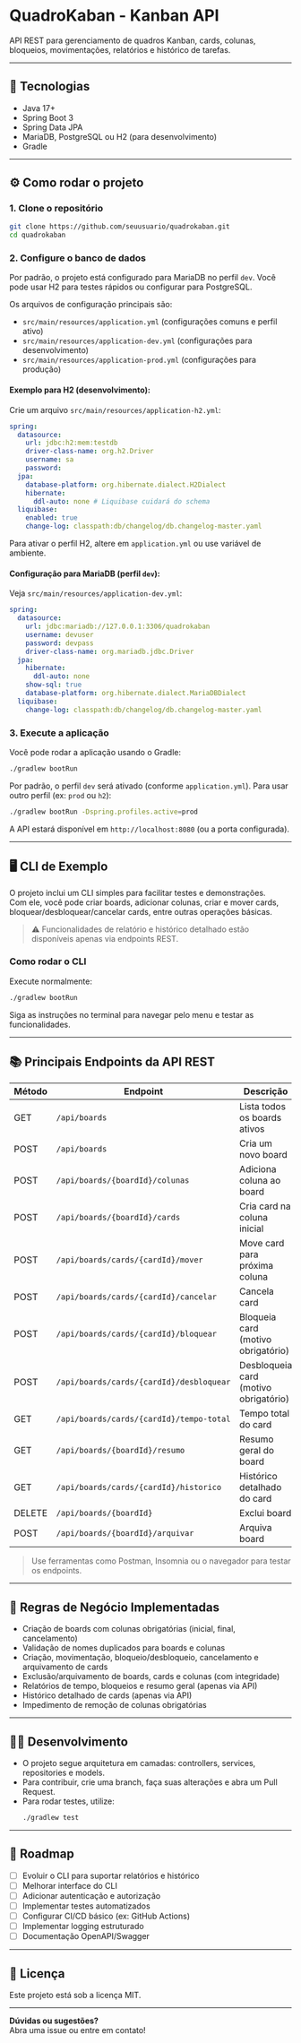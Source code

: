 # QuadroKaban - Kanban API

API REST para gerenciamento de quadros Kanban, cards, colunas, bloqueios, movimentações, relatórios e histórico de tarefas.

---

## 🚀 Tecnologias

- Java 17+
- Spring Boot 3
- Spring Data JPA
- MariaDB, PostgreSQL ou H2 (para desenvolvimento)
- Gradle

---

## ⚙️ Como rodar o projeto

### 1. Clone o repositório

```bash
git clone https://github.com/seuusuario/quadrokaban.git
cd quadrokaban
```

### 2. Configure o banco de dados

Por padrão, o projeto está configurado para MariaDB no perfil `dev`.
Você pode usar H2 para testes rápidos ou configurar para PostgreSQL.

Os arquivos de configuração principais são:
- `src/main/resources/application.yml` (configurações comuns e perfil ativo)
- `src/main/resources/application-dev.yml` (configurações para desenvolvimento)
- `src/main/resources/application-prod.yml` (configurações para produção)

#### Exemplo para H2 (desenvolvimento):

Crie um arquivo `src/main/resources/application-h2.yml`:
```yaml
spring:
  datasource:
    url: jdbc:h2:mem:testdb
    driver-class-name: org.h2.Driver
    username: sa
    password: 
  jpa:
    database-platform: org.hibernate.dialect.H2Dialect
    hibernate:
      ddl-auto: none # Liquibase cuidará do schema
  liquibase:
    enabled: true
    change-log: classpath:db/changelog/db.changelog-master.yaml
```
Para ativar o perfil H2, altere em `application.yml` ou use variável de ambiente.

#### Configuração para MariaDB (perfil `dev`):

Veja `src/main/resources/application-dev.yml`:
```yaml
spring:
  datasource:
    url: jdbc:mariadb://127.0.0.1:3306/quadrokaban
    username: devuser
    password: devpass
    driver-class-name: org.mariadb.jdbc.Driver
  jpa:
    hibernate:
      ddl-auto: none
    show-sql: true
    database-platform: org.hibernate.dialect.MariaDBDialect
  liquibase:
    change-log: classpath:db/changelog/db.changelog-master.yaml
```

### 3. Execute a aplicação

Você pode rodar a aplicação usando o Gradle:

```bash
./gradlew bootRun
```

Por padrão, o perfil `dev` será ativado (conforme `application.yml`).
Para usar outro perfil (ex: `prod` ou `h2`):

```bash
./gradlew bootRun -Dspring.profiles.active=prod
```

A API estará disponível em `http://localhost:8080` (ou a porta configurada).

---

## 🖥️ CLI de Exemplo

O projeto inclui um CLI simples para facilitar testes e demonstrações.  
Com ele, você pode criar boards, adicionar colunas, criar e mover cards, bloquear/desbloquear/cancelar cards, entre outras operações básicas.

> ⚠️ Funcionalidades de relatório e histórico detalhado estão disponíveis apenas via endpoints REST.

### Como rodar o CLI

Execute normalmente:
```bash
./gradlew bootRun
```
Siga as instruções no terminal para navegar pelo menu e testar as funcionalidades.

---

## 📚 Principais Endpoints da API REST

| Método | Endpoint                                 | Descrição                                 |
|--------|------------------------------------------|-------------------------------------------|
| GET    | `/api/boards`                            | Lista todos os boards ativos              |
| POST   | `/api/boards`                            | Cria um novo board                        |
| POST   | `/api/boards/{boardId}/colunas`          | Adiciona coluna ao board                  |
| POST   | `/api/boards/{boardId}/cards`            | Cria card na coluna inicial               |
| POST   | `/api/boards/cards/{cardId}/mover`       | Move card para próxima coluna             |
| POST   | `/api/boards/cards/{cardId}/cancelar`    | Cancela card                              |
| POST   | `/api/boards/cards/{cardId}/bloquear`    | Bloqueia card (motivo obrigatório)        |
| POST   | `/api/boards/cards/{cardId}/desbloquear` | Desbloqueia card (motivo obrigatório)     |
| GET    | `/api/boards/cards/{cardId}/tempo-total` | Tempo total do card                       |
| GET    | `/api/boards/{boardId}/resumo`           | Resumo geral do board                     |
| GET    | `/api/boards/cards/{cardId}/historico`   | Histórico detalhado do card               |
| DELETE | `/api/boards/{boardId}`                  | Exclui board                              |
| POST   | `/api/boards/{boardId}/arquivar`         | Arquiva board                             |

> Use ferramentas como Postman, Insomnia ou o navegador para testar os endpoints.

---

## 📝 Regras de Negócio Implementadas

- Criação de boards com colunas obrigatórias (inicial, final, cancelamento)
- Validação de nomes duplicados para boards e colunas
- Criação, movimentação, bloqueio/desbloqueio, cancelamento e arquivamento de cards
- Exclusão/arquivamento de boards, cards e colunas (com integridade)
- Relatórios de tempo, bloqueios e resumo geral (apenas via API)
- Histórico detalhado de cards (apenas via API)
- Impedimento de remoção de colunas obrigatórias

---

## 👨‍💻 Desenvolvimento

- O projeto segue arquitetura em camadas: controllers, services, repositories e models.
- Para contribuir, crie uma branch, faça suas alterações e abra um Pull Request.
- Para rodar testes, utilize:
  ```bash
  ./gradlew test
  ```

---

## 🚧 Roadmap

- [ ] Evoluir o CLI para suportar relatórios e histórico
- [ ] Melhorar interface do CLI
- [ ] Adicionar autenticação e autorização
- [ ] Implementar testes automatizados 
- [ ] Configurar CI/CD básico (ex: GitHub Actions)
- [ ] Implementar logging estruturado
- [ ] Documentação OpenAPI/Swagger
---

## 📄 Licença

Este projeto está sob a licença MIT.

---

**Dúvidas ou sugestões?**  
Abra uma issue ou entre em contato!